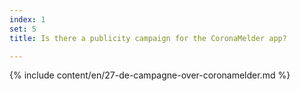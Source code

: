 ```yaml
---
index: 1
set: 5
title: Is there a publicity campaign for the CoronaMelder app?

---
```

{% include content/en/27-de-campagne-over-coronamelder.md %}
